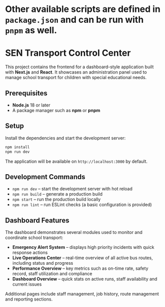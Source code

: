 Other available scripts are defined in `package.json` and can be run with `pnpm` as well.
=======
# SEN Transport Control Center

This project contains the frontend for a dashboard-style application built with **Next.js** and **React**. It showcases an administration panel used to manage school transport for children with special educational needs.

## Prerequisites

- **Node.js** 18 or later
- A package manager such as **npm** or **pnpm**

## Setup

Install the dependencies and start the development server:

```bash
npm install
npm run dev
```

The application will be available on `http://localhost:3000` by default.

## Development Commands

- `npm run dev` – start the development server with hot reload
- `npm run build` – generate a production build
- `npm start` – run the production build locally
- `npm run lint` – run ESLint checks (a basic configuration is provided)

## Dashboard Features

The dashboard demonstrates several modules used to monitor and coordinate school transport:

- **Emergency Alert System** – displays high priority incidents with quick response actions
- **Live Operations Center** – real-time overview of all active bus routes, including status and progress
- **Performance Overview** – key metrics such as on-time rate, safety record, staff utilization and compliance
- **Dashboard Overview** – quick stats on active runs, staff availability and current issues

Additional pages include staff management, job history, route management and reporting sections.

